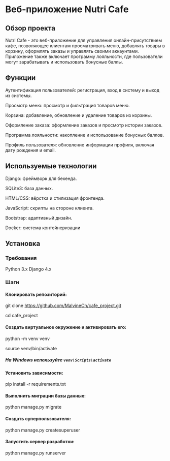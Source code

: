 # Веб-приложение Nutri Cafe
## Обзор проекта
Nutri Cafe - это веб-приложение для управления онлайн-присутствием кафе, позволяющее клиентам просматривать меню, добавлять товары в корзину, оформлять заказы и управлять своими аккаунтами. Приложение также включает программу лояльности, где пользователи могут зарабатывать и использовать бонусные баллы.

## Функции
Аутентификация пользователей: регистрация, вход в систему и выход из системы.

Просмотр меню: просмотр и фильтрация товаров меню.

Корзина: добавление, обновление и удаление товаров из корзины.

Оформление заказа: оформление заказов и просмотр истории заказов.

Программа лояльности: накопление и использование бонусных баллов.

Профиль пользователя: обновление информации профиля, включая дату рождения и email.

## Используемые технологии
Django: фреймворк для бекенда.

SQLite3: база данных.

HTML/CSS: вёрстка и стилизация фронтенда.

JavaScript: скрипты на стороне клиента.

Bootstrap: адаптивный дизайн.

Docker: система контейнеризации
## Установка
### Требования

Python 3.x
Django 4.x

### Шаги

#### Клонировать репозиторий:
git clone https://github.com/MalvineCh/cafe_project.git

cd cafe_project

#### Создать виртуальное окружение и активировать его:

python -m venv venv

source venv/bin/activate   
##### На Windows используйте `venv\Scripts\activate`

#### Установить зависимости:

pip install -r requirements.txt
#### Выполнить миграции базы данных:

python manage.py migrate

#### Создать суперпользователя:

python manage.py createsuperuser

#### Запустить сервер разработки:

python manage.py runserver

